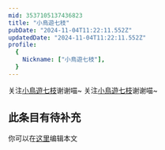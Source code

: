 ```yaml
---
mid: 3537105137436823
title: "小鳥遊七枝"
pubDate: "2024-11-04T11:22:11.552Z"
updatedDate: "2024-11-04T11:22:11.552Z"
profile:
  {
    Nickname: ["小鳥遊七枝"],
  }
---
```


关注[小鳥遊七枝](https://space.bilibili.com/3537105137436823)谢谢喵~ 关注[小鳥遊七枝](https://space.bilibili.com/3537105137436823)谢谢喵~

## 此条目有待补充
你可以在[这里](https://github.com/Yuhanawa/VTuber.ICU/edit/master/src/content/v/小鳥遊七枝/index.md)编辑本文
